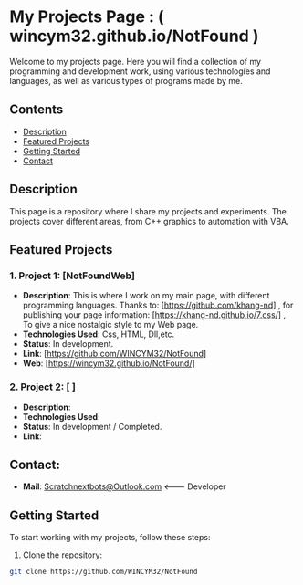 # My Projects Page : ( wincym32.github.io/NotFound )

Welcome to my projects page. Here you will find a collection of my programming and development work, using various technologies and languages, as well as various types of programs made by me.

## Contents

- [Description](#description)
- [Featured Projects](#featured-projects)
- [Getting Started](#getting-started)
- [Contact](#contact)

## Description

This page is a repository where I share my projects and experiments. The projects cover different areas, from C++ graphics to automation with VBA.

## Featured Projects

### 1. Project 1: [NotFoundWeb]
- **Description**: This is where I work on my main page, with different programming languages. Thanks to: [https://github.com/khang-nd] , for publishing your page information: [https://khang-nd.github.io/7.css/] , To give a nice nostalgic style to my Web page.
- **Technologies Used**: Css, HTML, Dll,etc.
- **Status**: In development.
- **Link**: [https://github.com/WINCYM32/NotFound]
- **Web**: [https://wincym32.github.io/NotFound/]

### 2. Project 2: [ ]
- **Description**:
- **Technologies Used**: 
- **Status**: In development / Completed.
- **Link**:

## Contact:
- **Mail**: Scratchnextbots@Outlook.com <--- Developer

## Getting Started

To start working with my projects, follow these steps:

1. Clone the repository:
```bash
git clone https://github.com/WINCYM32/NotFound
